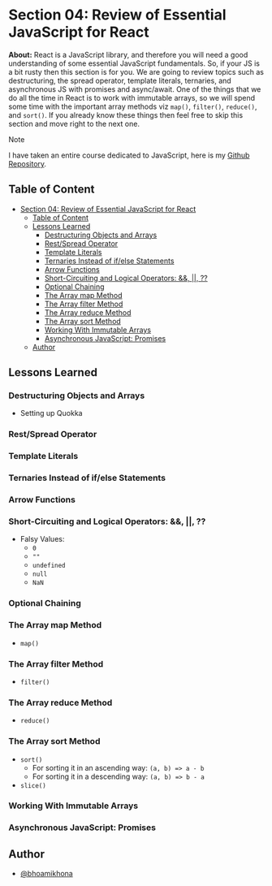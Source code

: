 # Section 04: Review of Essential JavaScript for React

**About:** React is a JavaScript library, and therefore you will need a good understanding of some essential JavaScript fundamentals. So, if your JS is a bit rusty then this section is for you. We are going to review topics such as destructuring, the spread operator, template literals, ternaries, and asynchronous JS with promises and async/await. One of the things that we do all the time in React is to work with immutable arrays, so we will spend some time with the important array methods viz `map()`, `filter()`, `reduce()`, and `sort()`. If you already know these things then feel free to skip this section and move right to the next one.

> [!NOTE]
>
> I have taken an entire course dedicated to JavaScript, here is my [Github Repository](https://github.com/bhoamikhona/javascript/tree/main).

## Table of Content

- [Section 04: Review of Essential JavaScript for React](#section-04-review-of-essential-javascript-for-react)
  - [Table of Content](#table-of-content)
  - [Lessons Learned](#lessons-learned)
    - [Destructuring Objects and Arrays](#destructuring-objects-and-arrays)
    - [Rest/Spread Operator](#restspread-operator)
    - [Template Literals](#template-literals)
    - [Ternaries Instead of if/else Statements](#ternaries-instead-of-ifelse-statements)
    - [Arrow Functions](#arrow-functions)
    - [Short-Circuiting and Logical Operators: \&\&, ||, ??](#short-circuiting-and-logical-operators---)
    - [Optional Chaining](#optional-chaining)
    - [The Array map Method](#the-array-map-method)
    - [The Array filter Method](#the-array-filter-method)
    - [The Array reduce Method](#the-array-reduce-method)
    - [The Array sort Method](#the-array-sort-method)
    - [Working With Immutable Arrays](#working-with-immutable-arrays)
    - [Asynchronous JavaScript: Promises](#asynchronous-javascript-promises)
  - [Author](#author)

## Lessons Learned

### Destructuring Objects and Arrays

- Setting up Quokka

### Rest/Spread Operator

### Template Literals

### Ternaries Instead of if/else Statements

### Arrow Functions

### Short-Circuiting and Logical Operators: &&, ||, ??

- Falsy Values:
  - `0`
  - `""`
  - `undefined`
  - `null`
  - `NaN`

### Optional Chaining

### The Array map Method

- `map()`

### The Array filter Method

- `filter()`

### The Array reduce Method

- `reduce()`

### The Array sort Method

- `sort()`
  - For sorting it in an ascending way: `(a, b) => a - b`
  - For sorting it in a descending way: `(a, b) => b - a`
- `slice()`

### Working With Immutable Arrays

### Asynchronous JavaScript: Promises

## Author

- [@bhoamikhona](https://github.com/bhoamikhona)

